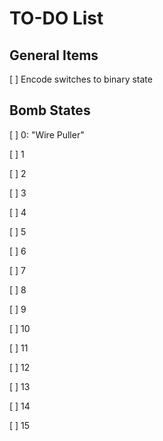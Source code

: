 # TO-DO List

## General Items
[ ] Encode switches to binary state

## Bomb States
[ ] 0: "Wire Puller"

[ ] 1

[ ] 2

[ ] 3

[ ] 4

[ ] 5

[ ] 6

[ ] 7

[ ] 8

[ ] 9

[ ] 10

[ ] 11

[ ] 12

[ ] 13

[ ] 14

[ ] 15

